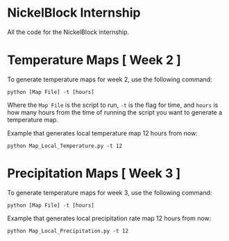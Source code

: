 # NickelBlock Internship
All the code for the NickelBlock internship.

Temperature Maps [ Week 2 ]
==
To generate temperature maps for week 2, use the following command:

```
python [Map File] -t [hours]
```

Where the `Map File` is the script to run, `-t` is the flag for time, and `hours` is how many hours from the time of 
running the script you want to generate a temperature map.

Example that generates local temperature map 12 hours from now:

```
python Map_Local_Temperature.py -t 12
```

Precipitation Maps [ Week 3 ]
==
To generate temperature maps for week 3, use the following command:

```
python [Map File] -t [hours]
```

Example that generates local precipitation rate map 12 hours from now:

```
python Map_Local_Precipitation.py -t 12
```
